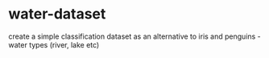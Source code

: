 # water-dataset
create a simple classification dataset as an alternative to iris and penguins - water types (river, lake etc)
